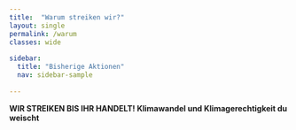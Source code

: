 ```yaml
---
title:  "Warum streiken wir?"
layout: single
permalink: /warum
classes: wide
        
sidebar:
  title: "Bisherige Aktionen"
  nav: sidebar-sample
    
---
```


<b>WIR STREIKEN BIS IHR HANDELT!<b>
Klimawandel und Klimagerechtigkeit du weischt

